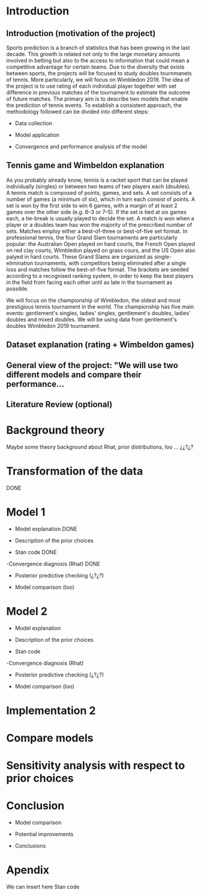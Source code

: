 # Introduction 

## Introduction (motivation of the project)

Sports prediction is a branch of statistics that has been growing in the last decade. This growth is related not only to the large monetary amounts involved in betting but also to the access to information that could mean a competitive advantage for certain teams. Due to the diversity that exists between sports, the projects will be focused to study doubles tournmanets of tennis. More particularly, we will focus on Wimbledon 2019. The idea of the project is to use rating of each individual player together with set difference in previous matches of the tournament to estimate the outcome of future matches. 
The primary aim is to describe two models that enable the prediction of tennis events. To establish a consistent approach, the methodology followed can be divided into different steps:

- Data collection

- Model application

- Convergence and performance analysis of the model


## Tennis game and Wimbeldon explanation

As you probably already know, tennis is a racket sport that can be played individually (singles) or between two teams of two players each (doubles). A tennis match is composed of points, games, and sets. A set consists of a number of games (a minimum of six), which in turn each consist of points. A set is won by the first side to win 6 games, with a margin of at least 2 games over the other side (e.g. 6–3 or 7–5). If the set is tied at six games each, a tie-break is usually played to decide the set. A match is won when a player or a doubles team has won the majority of the prescribed number of sets. Matches employ either a best-of-three or best-of-five set format. In professional tennis, the four Grand Slam tournaments are particularly popular: the Australian Open played on hard courts, the French Open played on red clay courts, Wimbledon played on grass cours, and the US Open also palyed in hard courts. These Grand Slams are organized as single-elimination tournaments, with competitors being eliminated after a single loss and matches follow the best-of-five format. The brackets are seeded according to a recognised ranking system, in order to keep the best players in the field from facing each other until as late in the tournament as possible. 

We will focus on the championship of Wimbledon, the oldest and most prestigious tennis tournament in the world. The championship has five main events: gentlement's singles, ladies' singles, gentlement's doubles, ladies' doubles and mixed doubles. We will be using data from gentlement's doubles Wimbledon 2019 tournament. 



## Dataset explanation (rating + Wimbeldon games)


## General view of the project:  "We will use two different models and compare their performance...

## Literature Review (optional)

# Background theory

Maybe some theory background about Rhat, prior distributions, loo ... ¿¿?¿?


# Transformation of the data

DONE


# Model 1

- Model explanation DONE

- Description of the prior choices 

- Stan code DONE

-Convergence diagnosis (Rhat) DONE

- Posterior predictive checking (¿?¿?)

- Model comparison (loo)


# Model 2 

- Model explanation

- Description of the prior choices

- Stan code

-Convergence diagnosis (Rhat)

- Posterior predictive checking (¿?¿?)

- Model comparison (loo)

# Implementation 2

# Compare models

# Sensitivity analysis with respect to prior choices

# Conclusion

- Model comparison

- Potential improvements

- Conclusions




# Apendix

We can insert here Stan code

